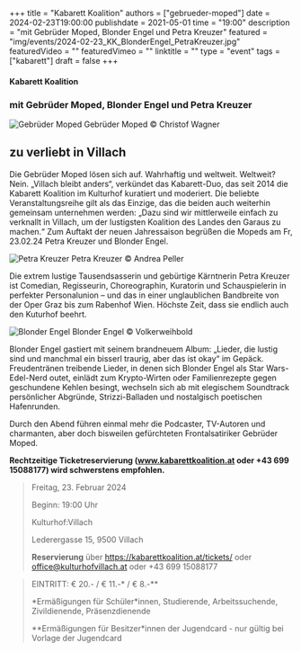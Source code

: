 +++
title = "Kabarett Koalition"
authors = ["gebrueder-moped"]
date = 2024-02-23T19:00:00
publishdate = 2021-05-01
time = "19:00"
description = "mit Gebrüder Moped, Blonder Engel und Petra Kreuzer"
featured = "img/events/2024-02-23_KK_BlonderEngel_PetraKreuzer.jpg"
featuredVideo = ""
featuredVimeo = ""
linktitle = ""
type = "event"
tags = ["kabarett"]
draft = false
+++

#### Kabarett Koalition
### mit Gebrüder Moped, Blonder Engel und Petra Kreuzer


![Gebrüder Moped](/img/events/2024-02-23_Gebrueder-Moped_c_Christof-Wagner.jpg)
Gebrüder Moped © Christof Wagner

## zu verliebt in Villach

Die Gebrüder Moped lösen sich auf. Wahrhaftig und weltweit. Weltweit? Nein. „Villach bleibt anders“, verkündet das Kabarett-Duo, das seit 2014 die Kabarett Koalition im Kulturhof kuratiert und moderiert. Die beliebte Veranstaltungsreihe gilt als das Einzige, das die beiden auch weiterhin gemeinsam unternehmen werden: „Dazu sind wir mittlerweile einfach zu verknallt in Villach, um der lustigsten Koalition des Landes den Garaus zu machen.“ Zum Auftakt der neuen Jahressaison begrüßen die Mopeds am Fr, 23.02.24 Petra Kreuzer und Blonder Engel.

![Petra Kreuzer](/img/events/2024-02-23_KK_PetraKreuzer_c_AndreaPeller.jpg)
Petra Kreuzer © Andrea Peller

Die extrem lustige Tausendsasserin und gebürtige Kärntnerin Petra Kreuzer ist Comedian, Regisseurin, Choreographin, Kuratorin und Schauspielerin in perfekter Personalunion – und das in einer unglaublichen Bandbreite von der Oper Graz bis zum Rabenhof Wien. Höchste Zeit, dass sie endlich auch den Kuturhof beehrt. 

![Blonder Engel](/img/events/2024-02-23_KK_BlonderEngel_c_VolkerWeihbold.jpg)
Blonder Engel © Volkerweihbold

Blonder Engel gastiert mit seinem brandneuem Album: „Lieder, die lustig sind und manchmal ein bisserl traurig, aber das ist okay“ im Gepäck. Freudentränen treibende Lieder, in denen sich Blonder Engel als Star Wars-Edel-Nerd outet, einlädt zum Krypto-Wirten oder Familienrezepte gegen geschundene Kehlen besingt, wechseln sich ab mit elegischem Soundtrack persönlicher Abgründe, Strizzi-Balladen und nostalgisch poetischen Hafenrunden.

Durch den Abend führen einmal mehr die Podcaster, TV-Autoren und charmanten, aber doch bisweilen gefürchteten Frontalsatiriker Gebrüder Moped.



**Rechtzeitige Ticketreservierung (www.kabarettkoalition.at oder +43 699 15088177) wird schwerstens empfohlen.** 


>Freitag, 23. Februar 2024
>
>Beginn: 19:00 Uhr
>
>Kulturhof:Villach
>
>Lederergasse 15, 9500 Villach
>
>**Reservierung** über https://kabarettkoalition.at/tickets/ oder office@kulturhofvillach.at oder +43 699 15088177


> EINTRITT: € 20.- / € 11.-\* / € 8.-\*\*
> 
> \*Ermäßigungen für Schüler\*innen, Studierende, Arbeitssuchende, Zivildienende, Präsenzdienende
> 
> \*\*Ermäßigungen für Besitzer\*innen der Jugendcard - nur gültig bei Vorlage der Jugendcard
